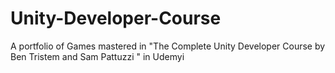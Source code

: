 # Unity-Developer-Course
A portfolio of Games mastered in "The Complete Unity Developer Course by Ben Tristem and Sam Pattuzzi " in Udemyi
